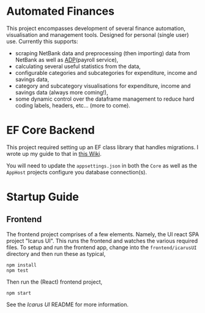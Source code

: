 # Automated Finances

This project encompasses development of several finance automation, visualisation and management tools. Designed for personal (single user) use. Currently this supports:
* scraping NetBank data and preprocessing (then importing) data from NetBank as well as [ADP](https://developers.adp.com/metadata/collections/all/learn)(payroll service),
* calculating several useful statistics from the data,
* configurable categories and subcategories for expenditure, income and savings data,
* category and subcategory visualisations for expenditure, income and savings data (always more coming!),
* some dynamic control over the dataframe management to reduce hard coding labels, headers, etc... (more to come).

# EF Core Backend

This project required setting up an EF class library that handles migrations. I wrote up my guide to that in [this Wiki](https://github.com/albert118/HomeNetwork/blob/master/wikis/efproject.md).

You will need to update the `appsettings.json` in both the `Core` as well as the `AppHost` projects configure you database connection(s). 

# Startup Guide

## Frontend

The frontend project comprises of a few elements. Namely, the UI react SPA project "Icarus UI". This runs the frontend and watches the various 
required files. To setup and run the frontend app, change into the `frontend/icarusUI` directory and then run these as typical,

```
npm install
npm test
```

Then run the (React) frontend project,

```
npm start
```

See the *Icarus UI* README for more information.
